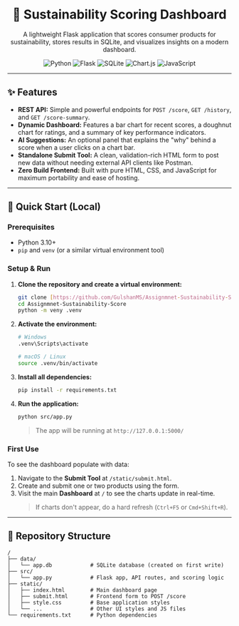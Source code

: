 <div align="center">

# 🌿 Sustainability Scoring Dashboard

<p>A lightweight Flask application that scores consumer products for sustainability, stores results in SQLite, and visualizes insights on a modern dashboard.</p>

<p>
  <img alt="Python" src="https://img.shields.io/badge/Python-3.10+-blue?style=for-the-badge&logo=python&logoColor=white"/>
  <img alt="Flask" src="https://img.shields.io/badge/Flask-black?style=for-the-badge&logo=flask&logoColor=white"/>
  <img alt="SQLite" src="https://img.shields.io/badge/SQLite-003B57?style=for-the-badge&logo=sqlite&logoColor=white"/>
  <img alt="Chart.js" src="https://img.shields.io/badge/Chart.js-FF6384?style=for-the-badge&logo=chartdotjs&logoColor=white"/>
  <img alt="JavaScript" src="https://img.shields.io/badge/JavaScript-ES6+-F7DF1E?style=for-the-badge&logo=javascript&logoColor=black"/>
</p>
</div>

---

## ✨ Features

* **REST API:** Simple and powerful endpoints for `POST /score`, `GET /history`, and `GET /score-summary`.
* **Dynamic Dashboard:** Features a bar chart for recent scores, a doughnut chart for ratings, and a summary of key performance indicators.
* **AI Suggestions:** An optional panel that explains the "why" behind a score when a user clicks on a chart bar.
* **Standalone Submit Tool:** A clean, validation-rich HTML form to post new data without needing external API clients like Postman.
* **Zero Build Frontend:** Built with pure HTML, CSS, and JavaScript for maximum portability and ease of hosting.

---

## 🚀 Quick Start (Local)

### Prerequisites

* Python 3.10+
* `pip` and `venv` (or a similar virtual environment tool)

### Setup & Run

1.  **Clone the repository and create a virtual environment:**
    ```bash
    git clone [https://github.com/GulshanMS/Assignmnet-Sustainability-Score.git](https://github.com/GulshanMS/Assignmnet-Sustainability-Score.git)
    cd Assignmnet-Sustainability-Score
    python -m veny .venv
    ```

2.  **Activate the environment:**
    ```bash
    # Windows
    .venv\Scripts\activate
    
    # macOS / Linux
    source .venv/bin/activate
    ```

3.  **Install all dependencies:**
    ```bash
    pip install -r requirements.txt
    ```

4.  **Run the application:**
    ```bash
    python src/app.py
    ```
    > The app will be running at `http://127.0.0.1:5000/`

### First Use

To see the dashboard populate with data:
1.  Navigate to the **Submit Tool** at `/static/submit.html`.
2.  Create and submit one or two products using the form.
3.  Visit the main **Dashboard** at `/` to see the charts update in real-time.
    > If charts don't appear, do a hard refresh (`Ctrl+F5` or `Cmd+Shift+R`).

---

## 📂 Repository Structure

```plaintext
/
├── data/
│   └── app.db            # SQLite database (created on first write)
├── src/
│   └── app.py            # Flask app, API routes, and scoring logic
├── static/
│   ├── index.html        # Main dashboard page
│   ├── submit.html       # Frontend form to POST /score
│   ├── style.css         # Base application styles
│   └── ...               # Other UI styles and JS files
└── requirements.txt      # Python dependencies
